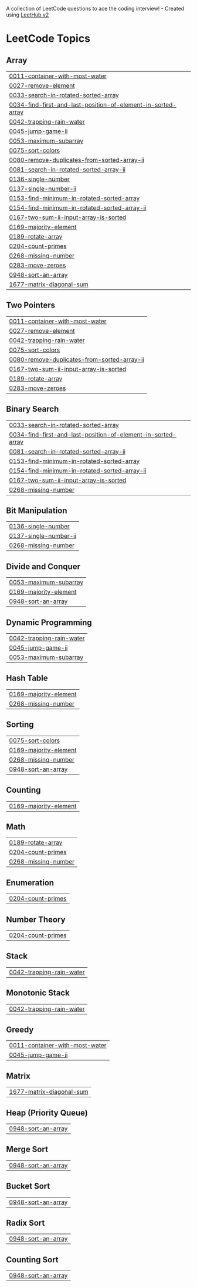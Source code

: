A collection of LeetCode questions to ace the coding interview! - Created using [LeetHub v2](https://github.com/arunbhardwaj/LeetHub-2.0)
<!---LeetCode Topics Start-->
# LeetCode Topics
## Array
|  |
| ------- |
| [0011-container-with-most-water](https://github.com/dipakgit123/LeetCodeProblems/tree/master/0011-container-with-most-water) |
| [0027-remove-element](https://github.com/dipakgit123/LeetCodeProblems/tree/master/0027-remove-element) |
| [0033-search-in-rotated-sorted-array](https://github.com/dipakgit123/LeetCodeProblems/tree/master/0033-search-in-rotated-sorted-array) |
| [0034-find-first-and-last-position-of-element-in-sorted-array](https://github.com/dipakgit123/LeetCodeProblems/tree/master/0034-find-first-and-last-position-of-element-in-sorted-array) |
| [0042-trapping-rain-water](https://github.com/dipakgit123/LeetCodeProblems/tree/master/0042-trapping-rain-water) |
| [0045-jump-game-ii](https://github.com/dipakgit123/LeetCodeProblems/tree/master/0045-jump-game-ii) |
| [0053-maximum-subarray](https://github.com/dipakgit123/LeetCodeProblems/tree/master/0053-maximum-subarray) |
| [0075-sort-colors](https://github.com/dipakgit123/LeetCodeProblems/tree/master/0075-sort-colors) |
| [0080-remove-duplicates-from-sorted-array-ii](https://github.com/dipakgit123/LeetCodeProblems/tree/master/0080-remove-duplicates-from-sorted-array-ii) |
| [0081-search-in-rotated-sorted-array-ii](https://github.com/dipakgit123/LeetCodeProblems/tree/master/0081-search-in-rotated-sorted-array-ii) |
| [0136-single-number](https://github.com/dipakgit123/LeetCodeProblems/tree/master/0136-single-number) |
| [0137-single-number-ii](https://github.com/dipakgit123/LeetCodeProblems/tree/master/0137-single-number-ii) |
| [0153-find-minimum-in-rotated-sorted-array](https://github.com/dipakgit123/LeetCodeProblems/tree/master/0153-find-minimum-in-rotated-sorted-array) |
| [0154-find-minimum-in-rotated-sorted-array-ii](https://github.com/dipakgit123/LeetCodeProblems/tree/master/0154-find-minimum-in-rotated-sorted-array-ii) |
| [0167-two-sum-ii-input-array-is-sorted](https://github.com/dipakgit123/LeetCodeProblems/tree/master/0167-two-sum-ii-input-array-is-sorted) |
| [0169-majority-element](https://github.com/dipakgit123/LeetCodeProblems/tree/master/0169-majority-element) |
| [0189-rotate-array](https://github.com/dipakgit123/LeetCodeProblems/tree/master/0189-rotate-array) |
| [0204-count-primes](https://github.com/dipakgit123/LeetCodeProblems/tree/master/0204-count-primes) |
| [0268-missing-number](https://github.com/dipakgit123/LeetCodeProblems/tree/master/0268-missing-number) |
| [0283-move-zeroes](https://github.com/dipakgit123/LeetCodeProblems/tree/master/0283-move-zeroes) |
| [0948-sort-an-array](https://github.com/dipakgit123/LeetCodeProblems/tree/master/0948-sort-an-array) |
| [1677-matrix-diagonal-sum](https://github.com/dipakgit123/LeetCodeProblems/tree/master/1677-matrix-diagonal-sum) |
## Two Pointers
|  |
| ------- |
| [0011-container-with-most-water](https://github.com/dipakgit123/LeetCodeProblems/tree/master/0011-container-with-most-water) |
| [0027-remove-element](https://github.com/dipakgit123/LeetCodeProblems/tree/master/0027-remove-element) |
| [0042-trapping-rain-water](https://github.com/dipakgit123/LeetCodeProblems/tree/master/0042-trapping-rain-water) |
| [0075-sort-colors](https://github.com/dipakgit123/LeetCodeProblems/tree/master/0075-sort-colors) |
| [0080-remove-duplicates-from-sorted-array-ii](https://github.com/dipakgit123/LeetCodeProblems/tree/master/0080-remove-duplicates-from-sorted-array-ii) |
| [0167-two-sum-ii-input-array-is-sorted](https://github.com/dipakgit123/LeetCodeProblems/tree/master/0167-two-sum-ii-input-array-is-sorted) |
| [0189-rotate-array](https://github.com/dipakgit123/LeetCodeProblems/tree/master/0189-rotate-array) |
| [0283-move-zeroes](https://github.com/dipakgit123/LeetCodeProblems/tree/master/0283-move-zeroes) |
## Binary Search
|  |
| ------- |
| [0033-search-in-rotated-sorted-array](https://github.com/dipakgit123/LeetCodeProblems/tree/master/0033-search-in-rotated-sorted-array) |
| [0034-find-first-and-last-position-of-element-in-sorted-array](https://github.com/dipakgit123/LeetCodeProblems/tree/master/0034-find-first-and-last-position-of-element-in-sorted-array) |
| [0081-search-in-rotated-sorted-array-ii](https://github.com/dipakgit123/LeetCodeProblems/tree/master/0081-search-in-rotated-sorted-array-ii) |
| [0153-find-minimum-in-rotated-sorted-array](https://github.com/dipakgit123/LeetCodeProblems/tree/master/0153-find-minimum-in-rotated-sorted-array) |
| [0154-find-minimum-in-rotated-sorted-array-ii](https://github.com/dipakgit123/LeetCodeProblems/tree/master/0154-find-minimum-in-rotated-sorted-array-ii) |
| [0167-two-sum-ii-input-array-is-sorted](https://github.com/dipakgit123/LeetCodeProblems/tree/master/0167-two-sum-ii-input-array-is-sorted) |
| [0268-missing-number](https://github.com/dipakgit123/LeetCodeProblems/tree/master/0268-missing-number) |
## Bit Manipulation
|  |
| ------- |
| [0136-single-number](https://github.com/dipakgit123/LeetCodeProblems/tree/master/0136-single-number) |
| [0137-single-number-ii](https://github.com/dipakgit123/LeetCodeProblems/tree/master/0137-single-number-ii) |
| [0268-missing-number](https://github.com/dipakgit123/LeetCodeProblems/tree/master/0268-missing-number) |
## Divide and Conquer
|  |
| ------- |
| [0053-maximum-subarray](https://github.com/dipakgit123/LeetCodeProblems/tree/master/0053-maximum-subarray) |
| [0169-majority-element](https://github.com/dipakgit123/LeetCodeProblems/tree/master/0169-majority-element) |
| [0948-sort-an-array](https://github.com/dipakgit123/LeetCodeProblems/tree/master/0948-sort-an-array) |
## Dynamic Programming
|  |
| ------- |
| [0042-trapping-rain-water](https://github.com/dipakgit123/LeetCodeProblems/tree/master/0042-trapping-rain-water) |
| [0045-jump-game-ii](https://github.com/dipakgit123/LeetCodeProblems/tree/master/0045-jump-game-ii) |
| [0053-maximum-subarray](https://github.com/dipakgit123/LeetCodeProblems/tree/master/0053-maximum-subarray) |
## Hash Table
|  |
| ------- |
| [0169-majority-element](https://github.com/dipakgit123/LeetCodeProblems/tree/master/0169-majority-element) |
| [0268-missing-number](https://github.com/dipakgit123/LeetCodeProblems/tree/master/0268-missing-number) |
## Sorting
|  |
| ------- |
| [0075-sort-colors](https://github.com/dipakgit123/LeetCodeProblems/tree/master/0075-sort-colors) |
| [0169-majority-element](https://github.com/dipakgit123/LeetCodeProblems/tree/master/0169-majority-element) |
| [0268-missing-number](https://github.com/dipakgit123/LeetCodeProblems/tree/master/0268-missing-number) |
| [0948-sort-an-array](https://github.com/dipakgit123/LeetCodeProblems/tree/master/0948-sort-an-array) |
## Counting
|  |
| ------- |
| [0169-majority-element](https://github.com/dipakgit123/LeetCodeProblems/tree/master/0169-majority-element) |
## Math
|  |
| ------- |
| [0189-rotate-array](https://github.com/dipakgit123/LeetCodeProblems/tree/master/0189-rotate-array) |
| [0204-count-primes](https://github.com/dipakgit123/LeetCodeProblems/tree/master/0204-count-primes) |
| [0268-missing-number](https://github.com/dipakgit123/LeetCodeProblems/tree/master/0268-missing-number) |
## Enumeration
|  |
| ------- |
| [0204-count-primes](https://github.com/dipakgit123/LeetCodeProblems/tree/master/0204-count-primes) |
## Number Theory
|  |
| ------- |
| [0204-count-primes](https://github.com/dipakgit123/LeetCodeProblems/tree/master/0204-count-primes) |
## Stack
|  |
| ------- |
| [0042-trapping-rain-water](https://github.com/dipakgit123/LeetCodeProblems/tree/master/0042-trapping-rain-water) |
## Monotonic Stack
|  |
| ------- |
| [0042-trapping-rain-water](https://github.com/dipakgit123/LeetCodeProblems/tree/master/0042-trapping-rain-water) |
## Greedy
|  |
| ------- |
| [0011-container-with-most-water](https://github.com/dipakgit123/LeetCodeProblems/tree/master/0011-container-with-most-water) |
| [0045-jump-game-ii](https://github.com/dipakgit123/LeetCodeProblems/tree/master/0045-jump-game-ii) |
## Matrix
|  |
| ------- |
| [1677-matrix-diagonal-sum](https://github.com/dipakgit123/LeetCodeProblems/tree/master/1677-matrix-diagonal-sum) |
## Heap (Priority Queue)
|  |
| ------- |
| [0948-sort-an-array](https://github.com/dipakgit123/LeetCodeProblems/tree/master/0948-sort-an-array) |
## Merge Sort
|  |
| ------- |
| [0948-sort-an-array](https://github.com/dipakgit123/LeetCodeProblems/tree/master/0948-sort-an-array) |
## Bucket Sort
|  |
| ------- |
| [0948-sort-an-array](https://github.com/dipakgit123/LeetCodeProblems/tree/master/0948-sort-an-array) |
## Radix Sort
|  |
| ------- |
| [0948-sort-an-array](https://github.com/dipakgit123/LeetCodeProblems/tree/master/0948-sort-an-array) |
## Counting Sort
|  |
| ------- |
| [0948-sort-an-array](https://github.com/dipakgit123/LeetCodeProblems/tree/master/0948-sort-an-array) |
<!---LeetCode Topics End-->